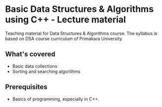 # Basic Data Structures & Algorithms using C++ - Lecture material
Teaching material for Data Structures & Algorithms course. The syllabus is based on DSA course curriculum of Primakara University. 

## What's covered
- Basic data collections
- Sorting and searching algorithms

## Prerequisites
- Basics of programming, especially in C++.

